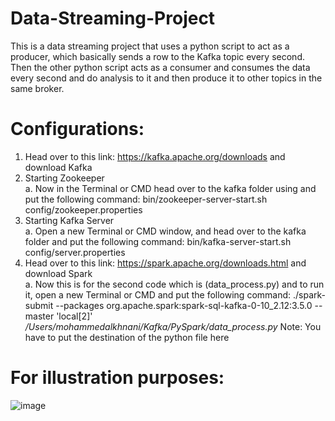 # Data-Streaming-Project
This is a data streaming project that uses a python script to act as a producer, which basically sends a row to the Kafka topic every second. Then the other python script acts as a consumer and consumes the data every second and do analysis to it and then produce it to other topics in the same broker.

# Configurations:
1. Head over to this link: https://kafka.apache.org/downloads and download Kafka
2. Starting Zookeeper<br />
  a. Now in the Terminal or CMD head over to the kafka folder using and put
     the following command: bin/zookeeper-server-start.sh
     config/zookeeper.properties
4. Starting Kafka Server<br/>
  a. Open a new Terminal or CMD window, and head over to the kafka folder
     and put the following command: bin/kafka-server-start.sh
     config/server.properties
5. Head over to this link: https://spark.apache.org/downloads.html and download Spark<br/>
   a. Now this is for the second code which is (data_process.py) and to run it, open a new Terminal or CMD and put the following command: ./spark-submit --packages org.apache.spark:spark-sql-kafka-0-10_2.12:3.5.0 --master 'local[2]' 
*/Users/mohammedalkhnani/Kafka/PySpark/data_process.py* Note: You have to put the destination of the python file here <br/>  
# For illustration purposes:
![image](https://github.com/MTAlkhnani/Data-Streaming-Project/assets/65413882/d4a0ba3b-7b95-4751-9618-0e2149b0700b)
